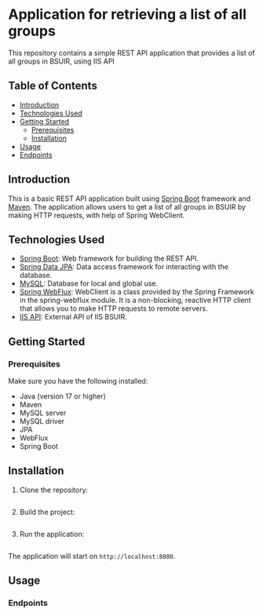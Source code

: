 # Application for retrieving a list of all groups

This repository contains a simple REST API application that provides a list of all groups in BSUIR, using IIS API

## Table of Contents

- [Introduction](#introduction)
- [Technologies Used](#technologies-used)
- [Getting Started](#getting-started)
    - [Prerequisites](#prerequisites)
    - [Installation](#installation)
- [Usage](#usage)
- [Endpoints](#endpoints)


## Introduction

This is a basic REST API application built using [Spring Boot](https://spring.io/projects/spring-boot) framework and [Maven](https://maven.apache.org). The application allows users to get a list of all groups in BSUIR by making HTTP requests, with help of Spring WebClient.

## Technologies Used

- [Spring Boot](https://spring.io/projects/spring-boot): Web framework for building the REST API.
- [Spring Data JPA](https://spring.io/projects/spring-data-jpa): Data access framework for interacting with the database.
- [MySQL](https://www.mysql.com): Database for local and global use.
- [Spring WebFlux](https://spring.io/guides/gs/reactive-rest-service): WebClient is a class provided by the Spring Framework in the spring-webflux module. It is a non-blocking, reactive HTTP client that allows you to make HTTP requests to remote servers.
- [IIS API](https://iis.bsuir.by/api): External API of IIS BSUIR.

## Getting Started

### Prerequisites

Make sure you have the following installed:

- Java (version 17 or higher)
- Maven
- MySQL server
- MySQL driver
- JPA
- WebFlux
- Spring Boot

## Installation

1. Clone the repository:

    ```bash
    
    ```

2. Build the project:

    ```bash
    
    ```

3. Run the application:

    ```bash
    
    ```

The application will start on `http://localhost:8080`.

## Usage

### Endpoints



